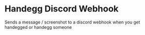 # Handegg Discord Webhook
Sends a message / screenshot to a discord webhook when you get handegged or handegg someone